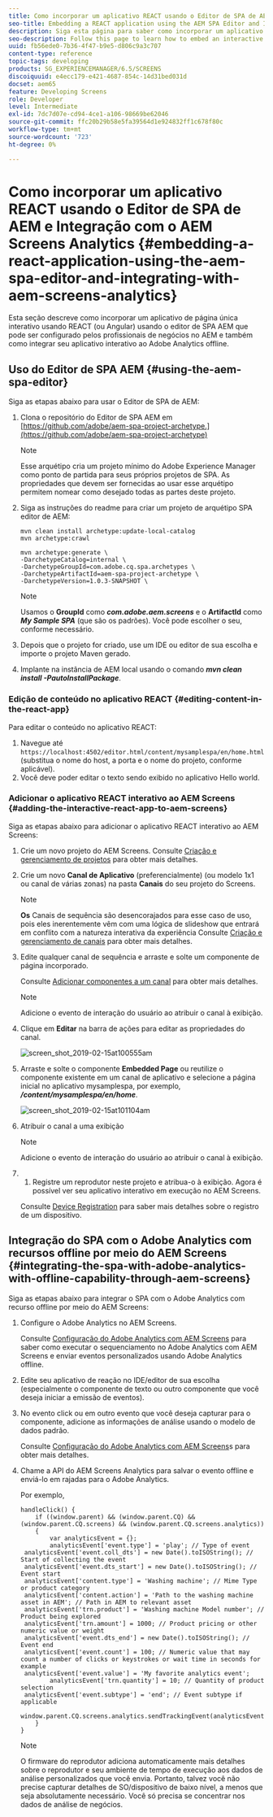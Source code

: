 ```yaml
---
title: Como incorporar um aplicativo REACT usando o Editor de SPA de AEM e Integração com o AEM Screens Analytics
seo-title: Embedding a REACT application using the AEM SPA Editor and Integrating with AEM Screens Analytics
description: Siga esta página para saber como incorporar um aplicativo de página única interativo usando o REACT (ou Angular) usando o editor de SPA AEM que pode ser configurado pelos profissionais de negócios no AEM e também como integrar seu aplicativo interativo ao Adobe Analytics offline.
seo-description: Follow this page to learn how to embed an interactive single page application using REACT (or Angular) using the AEM SPA editor that can be configured by business professionals in AEM and also how to integrate your interactive application with offline Adobe Analytics.
uuid: fb56ede0-7b36-4f47-b9e5-d806c9a3c707
content-type: reference
topic-tags: developing
products: SG_EXPERIENCEMANAGER/6.5/SCREENS
discoiquuid: e4ecc179-e421-4687-854c-14d31bed031d
docset: aem65
feature: Developing Screens
role: Developer
level: Intermediate
exl-id: 7dc7d07e-cd94-4ce1-a106-98669be62046
source-git-commit: ffc20b29b58e5fa39564d1e924832ff1c678f80c
workflow-type: tm+mt
source-wordcount: '723'
ht-degree: 0%

---
```


# Como incorporar um aplicativo REACT usando o Editor de SPA de AEM e Integração com o AEM Screens Analytics {#embedding-a-react-application-using-the-aem-spa-editor-and-integrating-with-aem-screens-analytics}

Esta seção descreve como incorporar um aplicativo de página única interativo usando REACT (ou Angular) usando o editor de SPA AEM que pode ser configurado pelos profissionais de negócios no AEM e também como integrar seu aplicativo interativo ao Adobe Analytics offline.

## Uso do Editor de SPA AEM {#using-the-aem-spa-editor}

Siga as etapas abaixo para usar o Editor de SPA de AEM:

1. Clona o repositório do Editor de SPA AEM em [https://github.com/adobe/aem-spa-project-archetype.](https://github.com/adobe/aem-spa-project-archetype)

   >[!NOTE]
   >
   >Esse arquétipo cria um projeto mínimo do Adobe Experience Manager como ponto de partida para seus próprios projetos de SPA. As propriedades que devem ser fornecidas ao usar esse arquétipo permitem nomear como desejado todas as partes deste projeto.

1. Siga as instruções do readme para criar um projeto de arquétipo SPA editor de AEM:

   ```
   mvn clean install archetype:update-local-catalog
   mvn archetype:crawl
   
   mvn archetype:generate \
   -DarchetypeCatalog=internal \
   -DarchetypeGroupId=com.adobe.cq.spa.archetypes \
   -DarchetypeArtifactId=aem-spa-project-archetype \
   -DarchetypeVersion=1.0.3-SNAPSHOT \
   ```

   >[!NOTE]
   >
   >Usamos o **GroupId** como ***com.adobe.aem.screens*** e o **ArtifactId** como ***My Sample SPA*** (que são os padrões). Você pode escolher o seu, conforme necessário.

1. Depois que o projeto for criado, use um IDE ou editor de sua escolha e importe o projeto Maven gerado.
1. Implante na instância de AEM local usando o comando ***mvn clean install -PautoInstallPackage***.

### Edição de conteúdo no aplicativo REACT {#editing-content-in-the-react-app}

Para editar o conteúdo no aplicativo REACT:

1. Navegue até `https://localhost:4502/editor.html/content/mysamplespa/en/home.html` (substitua o nome do host, a porta e o nome do projeto, conforme aplicável).
1. Você deve poder editar o texto sendo exibido no aplicativo Hello world.

### Adicionar o aplicativo REACT interativo ao AEM Screens {#adding-the-interactive-react-app-to-aem-screens}

Siga as etapas abaixo para adicionar o aplicativo REACT interativo ao AEM Screens:

1. Crie um novo projeto do AEM Screens. Consulte [Criação e gerenciamento de projetos](creating-a-screens-project.md) para obter mais detalhes.

1. Crie um novo **Canal de Aplicativo** (preferencialmente) (ou modelo 1x1 ou canal de várias zonas) na pasta **Canais** do seu projeto do Screens.

   >[!NOTE]
   >**Os** Canais de sequência são desencorajados para esse caso de uso, pois eles inerentemente vêm com uma lógica de slideshow que entrará em conflito com a natureza interativa da experiência
   >Consulte [Criação e gerenciamento de canais](managing-channels.md) para obter mais detalhes.


1. Edite qualquer canal de sequência e arraste e solte um componente de página incorporado.

   Consulte [Adicionar componentes a um canal](adding-components-to-a-channel.md) para obter mais detalhes.

   >[!NOTE]
   >
   >Adicione o evento de interação do usuário ao atribuir o canal à exibição.

1. Clique em **Editar** na barra de ações para editar as propriedades do canal.

   ![screen_shot_2019-02-15at100555am](assets/screen_shot_2019-02-15at100555am.png)

1. Arraste e solte o componente **Embedded Page** ou reutilize o componente existente em um canal de aplicativo e selecione a página inicial no aplicativo mysamplespa, por exemplo, ***/content/mysamplespa/en/home***.

   ![screen_shot_2019-02-15at101104am](assets/screen_shot_2019-02-15at101104am.png)

1. Atribuir o canal a uma exibição

   >[!NOTE]
   >Adicione o evento de interação do usuário ao atribuir o canal à exibição.

1. 
   1. Registre um reprodutor neste projeto e atribua-o à exibição. Agora é possível ver seu aplicativo interativo em execução no AEM Screens.

   Consulte [Device Registration](device-registration.md) para saber mais detalhes sobre o registro de um dispositivo.

## Integração do SPA com o Adobe Analytics com recursos offline por meio do AEM Screens {#integrating-the-spa-with-adobe-analytics-with-offline-capability-through-aem-screens}

Siga as etapas abaixo para integrar o SPA com o Adobe Analytics com recurso offline por meio do AEM Screens:

1. Configure o Adobe Analytics no AEM Screens.

   Consulte [Configuração do Adobe Analytics com AEM Screens](configuring-adobe-analytics-aem-screens.md) para saber como executar o sequenciamento no Adobe Analytics com AEM Screens e enviar eventos personalizados usando Adobe Analytics offline.

1. Edite seu aplicativo de reação no IDE/editor de sua escolha (especialmente o componente de texto ou outro componente que você deseja iniciar a emissão de eventos).
1. No evento click ou em outro evento que você deseja capturar para o componente, adicione as informações de análise usando o modelo de dados padrão.

   Consulte [Configuração do Adobe Analytics com AEM Screens](configuring-adobe-analytics-aem-screens.md)s para obter mais detalhes.

1. Chame a API do AEM Screens Analytics para salvar o evento offline e enviá-lo em rajadas para o Adobe Analytics.

   Por exemplo,

   ```
   handleClick() {
       if ((window.parent) && (window.parent.CQ) && (window.parent.CQ.screens) && (window.parent.CQ.screens.analytics))
       {
           var analyticsEvent = {};
           analyticsEvent['event.type'] = 'play'; // Type of event
    analyticsEvent['event.coll_dts'] = new Date().toISOString(); // Start of collecting the event
    analyticsEvent['event.dts_start'] = new Date().toISOString(); // Event start
    analyticsEvent['content.type'] = 'Washing machine'; // Mime Type or product category
    analyticsEvent['content.action'] = 'Path to the washing machine asset in AEM'; // Path in AEM to relevant asset
    analyticsEvent['trn.product'] = 'Washing machine Model number'; // Product being explored
    analyticsEvent['trn.amount'] = 1000; // Product pricing or other numeric value or weight
    analyticsEvent['event.dts_end'] = new Date().toISOString(); // Event end
    analyticsEvent['event.count'] = 100; // Numeric value that may count a number of clicks or keystrokes or wait time in seconds for example
    analyticsEvent['event.value'] = 'My favorite analytics event';
           analyticsEvent['trn.quantity'] = 10; // Quantity of product selection
    analyticsEvent['event.subtype'] = 'end'; // Event subtype if applicable
    window.parent.CQ.screens.analytics.sendTrackingEvent(analyticsEvent);
       }
   }
   ```

   >[!NOTE]
   >
   >O firmware do reprodutor adiciona automaticamente mais detalhes sobre o reprodutor e seu ambiente de tempo de execução aos dados de análise personalizados que você envia. Portanto, talvez você não precise capturar detalhes de SO/dispositivo de baixo nível, a menos que seja absolutamente necessário. Você só precisa se concentrar nos dados de análise de negócios.
